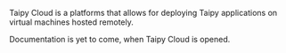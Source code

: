 Taipy Cloud is a platforms that allows for deploying Taipy applications on virtual machines hosted
remotely.

Documentation is yet to come, when Taipy Cloud is opened.
